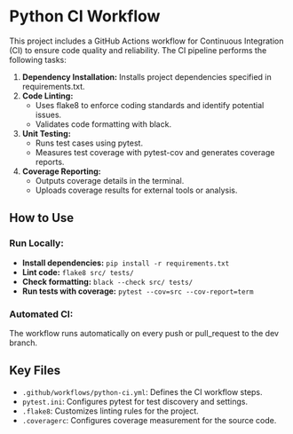 # Python CI Workflow

This project includes a GitHub Actions workflow for Continuous Integration (CI) to ensure code quality and reliability. The CI pipeline performs the following tasks:

1. **Dependency Installation:** Installs project dependencies specified in requirements.txt.
2. **Code Linting:**
   * Uses flake8 to enforce coding standards and identify potential issues.
   * Validates code formatting with black.
3. **Unit Testing:**
   * Runs test cases using pytest.
   * Measures test coverage with pytest-cov and generates coverage reports.
4. **Coverage Reporting:**
   * Outputs coverage details in the terminal.
   * Uploads coverage results for external tools or analysis.

## How to Use

### Run Locally:
  - **Install dependencies:** `pip install -r requirements.txt`
  - **Lint code:** `flake8 src/ tests/`
  - **Check formatting:** `black --check src/ tests/`
  - **Run tests with coverage:** `pytest --cov=src --cov-report=term`

### Automated CI:
The workflow runs automatically on every push or pull_request to the dev branch.

## Key Files
- `.github/workflows/python-ci.yml`: Defines the CI workflow steps.
- `pytest.ini`: Configures pytest for test discovery and settings.
- `.flake8`: Customizes linting rules for the project.
- `.coveragerc`: Configures coverage measurement for the source code.
